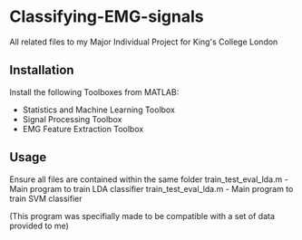 # Classifying-EMG-signals
All related files to my Major Individual Project for King's College London

## Installation

Install the following Toolboxes from MATLAB: 
- Statistics and Machine Learning Toolbox
- Signal Processing Toolbox
- EMG Feature Extraction Toolbox

## Usage
Ensure all files are contained within the same folder
train_test_eval_lda.m - Main program to train LDA classifier
train_test_eval_lda.m - Main program to train SVM classifier

(This program was specifially made to be compatible with a set of data provided to me)
